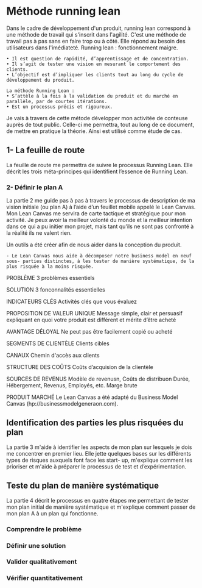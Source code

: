# Méthode running lean

Dans le cadre de développement d'un produit, running lean correspond à une méthode de travail qui s'inscrit dans l'agilité. C'est une méthode de travail pas à pas sans en faire trop ou à côté. Elle répond au besoin des utilisateurs dans l'imédiateté. 
Running lean : fonctionnement maigre.

    • Il est question de rapidité, d’apprentissage et de concentration.
    • Il s’agit de tester une vision en mesurant le comportement des clients.
    • L’objectif est d’impliquer les clients tout au long du cycle de développement du produit.
    
    La méthode Running Lean :
    • S’attèle à la fois à la validation du produit et du marché en parallèle, par de courtes itérations.
    • Est un processus précis et rigoureux.

Je vais à travers de cette métode développer mon activitée de conteuse auprès de tout public. Celle-ci me permettra, tout au long de ce document, de mettre en pratique la théorie. Ainsi est utilisé comme étude de cas. 
        
## 1- La feuille de route

La feuille de route me permettra de suivre le processus Running Lean. Elle décrit les trois méta-principes qui identifient l’essence de Running Lean.

### 2- Définir le plan A

La partie 2 me guide pas à pas à travers le processus de description de ma vision initiale (ou plan A) à l’aide d’un feuillet mobile appelé le Lean Canvas. Mon Lean Canvas me servira de carte tactique et stratégique pour mon activité.
Je peux avoir la meilleur volonté du monde et la meilleur intention dans ce qui a pu initier mon projet, mais tant qu'ils ne sont pas confronté à la réalité ils ne valent rien. 

Un outils a été créer afin de nous aider dans la conception du produit. 

    - Le Lean Canvas nous aide à décomposer notre business model en neuf sous- parties distinctes, à les tester de manière systématique, de la plus risquée à la moins risquée.
    
PROBLÈME
3 problèmes essentiels

SOLUTION
3 fonconnalités essentielles

INDICATEURS CLÉS
Activités clés que vous évaluez

PROPOSITION DE VALEUR UNIQUE
Message simple, clair et persuasif expliquant en quoi votre produit est différent et mérite d’être acheté

AVANTAGE DÉLOYAL
Ne peut pas être facilement copié ou acheté

SEGMENTS DE CLIENTÈLE
Clients cibles

CANAUX 
Chemin d'accès aux clients

STRUCTURE DES COÛTS
Coûts d’acquision de la clientèle 

SOURCES DE REVENUS
Modèle de revenusn, Coûts de distribuon Durée, Hébergement, Revenus, Employés, etc. Marge brute

PRODUIT
MARCHÉ
Le Lean Canvas a été adapté du Business Model Canvas (hp://businessmodelgeneraon.com).



## Identification des parties les plus risquées du plan

La partie 3 m'aide à identifier les aspects de mon plan sur lesquels je dois me concentrer en premier lieu. Elle jette quelques bases sur les différents types de risques auxquels font face les start- up, m'explique comment les prioriser et m'aide à préparer le processus de test et d’expérimentation.

## Teste du plan de manière systématique

La partie 4 décrit le processus en quatre étapes me permettant de tester mon plan initial de manière systématique
et m'explique comment passer de mon plan A à un plan qui fonctionne.

### Comprendre le problème

### Définir une solution

### Valider qualitativement 

### Vérifier quantitativement

